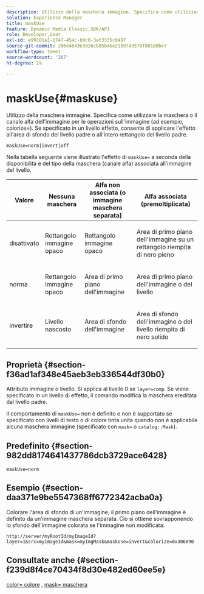 ```yaml
---
description: Utilizzo della maschera immagine. Specifica come utilizzare la maschera o il canale alfa dell'immagine per le operazioni sull'immagine (ad esempio, colorize=). Se specificato in un livello effetto, consente di applicare l'effetto all'area di sfondo del livello padre o all'intero rettangolo del livello padre.
solution: Experience Manager
title: maskUse
feature: Dynamic Media Classic,SDK/API
role: Developer,User
exl-id: e99101a1-1747-454c-b0c0-3af3335c0497
source-git-commit: 206e4643e3926cb85b4be2189743578f88180be7
workflow-type: tm+mt
source-wordcount: '267'
ht-degree: 1%

---
```


# maskUse{#maskuse}

Utilizzo della maschera immagine. Specifica come utilizzare la maschera o il canale alfa dell&#39;immagine per le operazioni sull&#39;immagine (ad esempio, colorize=). Se specificato in un livello effetto, consente di applicare l&#39;effetto all&#39;area di sfondo del livello padre o all&#39;intero rettangolo del livello padre.

`maskUse=norm|invert|off`

Nella tabella seguente viene illustrato l&#39;effetto di `maskUse=` a seconda della disponibilità e del tipo della maschera (canale alfa) associata all&#39;immagine del livello.

<table id="table_B765F6A765F548948531AF26DA0B4360"> 
 <thead> 
  <tr> 
   <th class="entry"> <b> Valore</b> </th> 
   <th class="entry"> <b> Nessuna maschera</b> </th> 
   <th class="entry"> <b> Alfa non associata (o immagine maschera separata)</b> </th> 
   <th class="entry"> <b> Alfa associata (premoltiplicata)</b> </th> 
  </tr> 
 </thead>
 <tbody> 
  <tr> 
   <td> <p> <span class="codeph"> disattivato </span> </p> </td> 
   <td> <p> Rettangolo immagine opaco </p> </td> 
   <td> <p> Rettangolo immagine opaco </p> </td> 
   <td> <p> Area di primo piano dell'immagine su un rettangolo riempita di nero pieno </p> </td> 
  </tr> 
  <tr> 
   <td> <p> <span class="codeph"> norma </span> </p> </td> 
   <td> <p> Rettangolo immagine opaco </p> </td> 
   <td> <p> Area di primo piano dell'immagine </p> </td> 
   <td> <p> Area di primo piano dell'immagine o del livello </p> </td> 
  </tr> 
  <tr> 
   <td> <p> <span class="codeph"> invertire </span> </p> </td> 
   <td> <p> Livello nascosto </p> </td> 
   <td> <p> Area di sfondo dell'immagine </p> </td> 
   <td> <p> Area di sfondo dell'immagine o del livello riempita di nero solido </p> </td> 
  </tr> 
 </tbody> 
</table>

## Proprietà {#section-f36ad1af348e45aeb3eb336544df30b0}

Attributo immagine o livello. Si applica al livello 0 se `layer=comp`. Se viene specificato in un livello di effetto, il comando modifica la maschera ereditata dal livello padre.

Il comportamento di `maskUse=` non è definito e non è supportato se specificato con livelli di testo o di colore tinta unita quando non è applicabile alcuna maschera immagine (specificato con `mask=` o `catalog::Mask`).

## Predefinito {#section-982dd8174641437786dcb3729ace6428}

`maskUse=norm`

## Esempio {#section-daa371e9be5547368ff6772342acba0a}

Colorare l&#39;area di sfondo di un&#39;immagine; il primo piano dell&#39;immagine è definito da un&#39;immagine maschera separata. Ciò si ottiene sovrapponendo lo sfondo dell&#39;immagine colorata se l&#39;immagine non modificata:

`http://server/myRootId/myImageId?layer=1&src=myImageId&mask=myImgMask&maskUse=invert&colorize=0x306090`

## Consultate anche {#section-f239d8f4ce70434f8d30e482ed60ee5e}

[color= colore](/help/aem-is-ir-api/is-api/http-ref/image-serving-api-ref/c-http-protocol-reference/c-data-types/r-is-http-color.md) , [mask= maschera](../../../../../is-api/http-ref/image-serving-api-ref/c-http-protocol-reference/c-command-reference/r-mask.md#reference-922254e027404fb890b850e2723ee06e)
